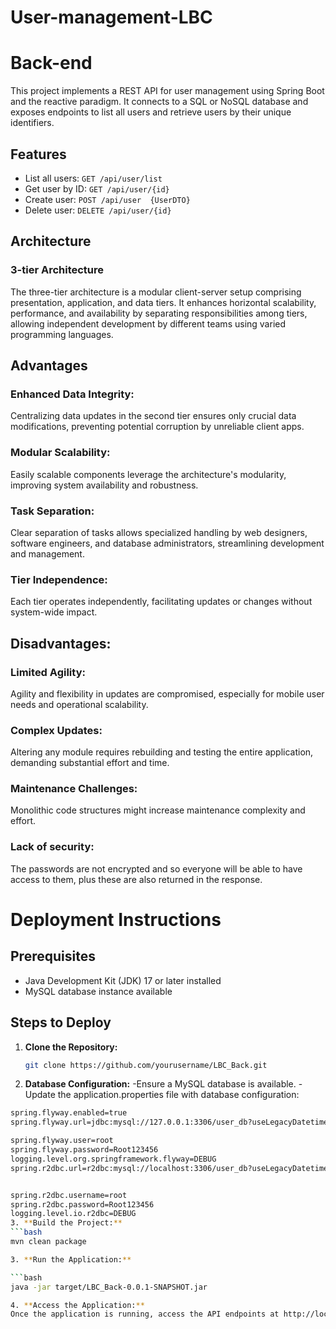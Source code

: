 # User-management-LBC

# Back-end
This project implements a REST API for user management using Spring Boot and the reactive paradigm. It connects to a SQL or NoSQL database and exposes endpoints to list all users and retrieve users by their unique identifiers.

## Features

- List all users: `GET /api/user/list`
- Get user by ID: `GET /api/user/{id}`
- Create user:  `POST /api/user  {UserDTO}`
- Delete user: `DELETE /api/user/{id}`
## Architecture
### 3-tier Architecture

The three-tier architecture is a modular client-server setup comprising presentation, application, and data tiers. It enhances horizontal scalability, performance, and availability by separating responsibilities among tiers, allowing independent development by different teams using varied programming languages.


## Advantages
### Enhanced Data Integrity: 
Centralizing data updates in the second tier ensures only crucial data modifications, preventing potential corruption by unreliable client apps.

### Modular Scalability:
Easily scalable components leverage the architecture's modularity, improving system availability and robustness.


### Task Separation: 
Clear separation of tasks allows specialized handling by web designers, software engineers, and database administrators, streamlining development and management.


### Tier Independence: 
Each tier operates independently, facilitating updates or changes without system-wide impact.

## Disadvantages:
### Limited Agility: 
Agility and flexibility in updates are compromised, especially for mobile user needs and operational scalability.
### Complex Updates:
Altering any module requires rebuilding and testing the entire application, demanding substantial effort and time.

### Maintenance Challenges:
Monolithic code structures might increase maintenance complexity and effort.
### Lack of security:
The passwords are not encrypted and so everyone will be able to have access to them, plus these are also returned in the response.

# Deployment Instructions

## Prerequisites

- Java Development Kit (JDK) 17 or later installed
- MySQL database instance available

## Steps to Deploy

1. **Clone the Repository:**
   ```bash
   git clone https://github.com/yourusername/LBC_Back.git
2. **Database Configuration:**
-Ensure a MySQL database is available.
-Update the application.properties file  with database configuration:
 ```bash
spring.flyway.enabled=true
spring.flyway.url=jdbc:mysql://127.0.0.1:3306/user_db?useLegacyDatetimeCode=false&serverTimezone=Europe/Paris

spring.flyway.user=root
spring.flyway.password=Root123456
logging.level.org.springframework.flyway=DEBUG
spring.r2dbc.url=r2dbc:mysql://localhost:3306/user_db?useLegacyDatetimeCode=false&serverTimezone=Europe/Paris


spring.r2dbc.username=root
spring.r2dbc.password=Root123456
logging.level.io.r2dbc=DEBUG
3. **Build the Project:**
```bash
mvn clean package

3. **Run the Application:**

```bash
java -jar target/LBC_Back-0.0.1-SNAPSHOT.jar

4. **Access the Application:**
Once the application is running, access the API endpoints at http://localhost:8080/api/users
